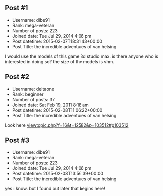 ## Post #1
- Username: dibe91
- Rank: mega-veteran
- Number of posts: 223
- Joined date: Tue Jul 29, 2014 4:06 pm
- Post datetime: 2015-02-07T18:31:43+00:00
- Post Title: the incredible adventures of van helsing

I would use the models of this game 3d studio max. is there anyone who is interested in doing so? the size of the models is vhm.
## Post #2
- Username: deltaone
- Rank: beginner
- Number of posts: 37
- Joined date: Sat Feb 19, 2011 8:18 am
- Post datetime: 2015-02-08T11:06:22+00:00
- Post Title: the incredible adventures of van helsing

Look here [viewtopic.php?f=16&t=12582&p=103512#p103512](http://forum.xentax.com/viewtopic.php?f=16&t=12582&p=103512#p103512)
## Post #3
- Username: dibe91
- Rank: mega-veteran
- Number of posts: 223
- Joined date: Tue Jul 29, 2014 4:06 pm
- Post datetime: 2015-02-08T13:56:39+00:00
- Post Title: the incredible adventures of van helsing

yes i know. but I found out later that begins here!
